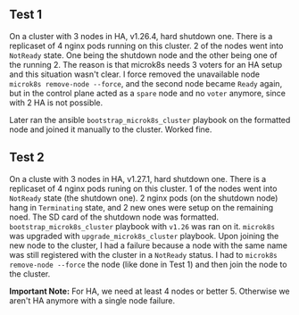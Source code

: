 ## Test 1
On a cluster with 3 nodes in HA, v1.26.4, hard shutdown one. There is a replicaset of 4 nginx pods running on this cluster. 2 of the nodes went into `NotReady` state.  One being the shutdown node and the other being one of the running 2. The reason is that microk8s needs 3 voters for an HA setup and this situation wasn't clear. I force removed the unavailable node `microk8s remove-node --force`, and the second node became `Ready` again, but in the control plane acted as a `spare` node and no `voter` anymore, since with 2 HA is not possible.

Later ran the ansible `bootstrap_microk8s_cluster` playbook on the formatted node and joined it manually to the cluster. Worked fine.

## Test 2
On a cluste with 3 nodes in HA, v1.27.1, hard shutdown one. There is a replicaset of 4 nginx pods runing on this cluster. 1 of the nodes went into `NotReady` state (the shutdown one). 2 nginx pods (on the shutdown node) hang in `Terminating` state, and 2 new ones were setup on the remaining noed. The SD card of the shutdown node was formatted. `bootstrap_microk8s_cluster` playbook with `v1.26` was ran on it. `microk8s` was upgraded with `upgrade_microk8s_cluster` playbook. Upon joining the new node to the cluster, I had a failure because a node with the same name was still registered with the cluster in a `NotReady` status. I had to `microk8s remove-node --force` the node (like done in Test 1) and then join the node to the cluster.

**Important Note:** For HA, we need at least 4 nodes or better 5. Otherwise we aren't HA anymore with a single node failure.